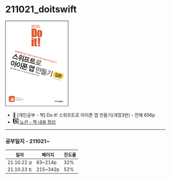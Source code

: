 # 211021_doitswift
<img src="/thumbnail.jpg" title="Do it! 스위프트로 아이폰 앱 만들기(개정3판)" alt="RubberDuck"></img>
- 📘 [개인공부 - 책] Do it! 스위프트로 아이폰 앱 만들기(개정3판) - 전체 656p
- [<img src="https://raw.githubusercontent.com/jhy0409/jhy0409/9b83f40d3443d6f3fda66cba6eb05347de137bc2/9%20Tip/notion.svg" width=18px/> 노션 - 책 내용 정리](https://jhcode.notion.site/211021-Do-it-61bd728e25e04d3e917e6f620b02805d)

***
### 공부일지 - 211021~
일자 | 페이지 | 진도율
---|---|---
21.10.22 `금`| 63~214p | 32%
21.10.23 `토`| 215~342p | 52%
